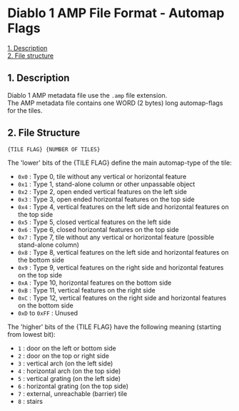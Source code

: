 # Diablo 1 AMP File Format - Automap Flags

[1. Description](#1-description)  
[2. File structure](#2-file-structure)  


## 1. Description

Diablo 1 AMP metadata file use the `.amp` file extension.  
The AMP metadata file contains one WORD (2 bytes) long automap-flags for the tiles.  


## 2. File Structure

```
{TILE FLAG} {NUMBER OF TILES}
```

The 'lower' bits of the {TILE FLAG} define the main automap-type of the tile:
- `0x0` : Type 0, tile without any vertical or horizontal feature
- `0x1` : Type 1, stand-alone column or other unpassable object
- `0x2` : Type 2, open ended vertical features on the left side
- `0x3` : Type 3, open ended horizontal features on the top side
- `0x4` : Type 4, vertical features on the left side and horizontal features on the top side
- `0x5` : Type 5, closed vertical features on the left side
- `0x6` : Type 6, closed horizontal features on the top side
- `0x7` : Type 7, tile without any vertical or horizontal feature (possible stand-alone column)
- `0x8` : Type 8, vertical features on the left side and horizontal features on the bottom side
- `0x9` : Type 9, vertical features on the right side and horizontal features on the top side
- `0xA` : Type 10, horizontal features on the bottom side
- `0xB` : Type 11, vertical features on the right side
- `0xC` : Type 12, vertical features on the right side and horizontal features on the bottom side
- `0xD` to `0xFF` : Unused

The 'higher' bits of the {TILE FLAG} have the following meaning (starting from lowest bit):
- `1` : door on the left or bottom side
- `2` : door on the top or right side
- `3` : vertical arch (on the left side)
- `4` : horizontal arch (on the top side)
- `5` : vertical grating (on the left side)
- `6` : horizontal grating (on the top side)
- `7` : external, unreachable (barrier) tile
- `8` : stairs
